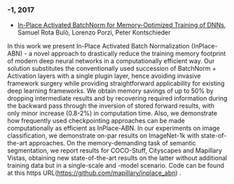 ### -1, 2017
- [In-Place Activated BatchNorm for Memory-Optimized Training of DNNs](https://arxiv.org/abs/1712.02616), Samuel Rota Bulò, Lorenzo Porzi, Peter Kontschieder

In this work we present In-Place Activated Batch Normalization (InPlace-ABN) - a novel approach to drastically reduce the training memory footprint of modern deep neural networks in a computationally efficient way. Our solution substitutes the conventionally used succession of BatchNorm + Activation layers with a single plugin layer, hence avoiding invasive framework surgery while providing straightforward applicability for existing deep learning frameworks. We obtain memory savings of up to 50% by dropping intermediate results and by recovering required information during the backward pass through the inversion of stored forward results, with only minor increase (0.8-2%) in computation time. Also, we demonstrate how frequently used checkpointing approaches can be made computationally as efficient as InPlace-ABN. In our experiments on image classification, we demonstrate on-par results on ImageNet-1k with state-of-the-art approaches. On the memory-demanding task of semantic segmentation, we report results for COCO-Stuff, Cityscapes and Mapillary Vistas, obtaining new state-of-the-art results on the latter without additional training data but in a single-scale and -model scenario. Code can be found at this https URL(https://github.com/mapillary/inplace_abn) .
